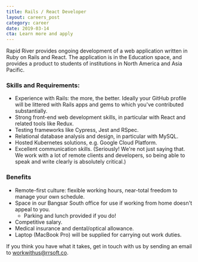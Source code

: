```yaml
---
title: Rails / React Developer
layout: careers_post
category: career
date: 2019-03-14
cta: Learn more and apply
---
```


Rapid River provides ongoing development of a web application written in Ruby on Rails and React. The application is in the Education space, and provides a product to students of institutions in North America and Asia Pacific.

### Skills and Requirements:

- Experience with Rails: the more, the better. Ideally your GitHub profile will be littered with Rails apps and gems to which you've contributed substantially.
- Strong front-end web development skills, in particular with React and related tools like Redux.
- Testing frameworks like Cypress, Jest and RSpec.
- Relational database analysis and design, in particular with MySQL.
- Hosted Kubernetes solutions, e.g. Google Cloud Platform.
- Excellent communication skills. (Seriously! We're not just saying that. We work with a lot of remote clients and developers, so being able to speak and write clearly is absolutely critical.)

### Benefits

- Remote-first culture: flexible working hours, near-total freedom to manage your own schedule.
- Space in our Bangsar South office for use if working from home doesn't appeal to you.
  - Parking and lunch provided if you do!
- Competitive salary.
- Medical insurance and dental/optical allowance.
- Laptop (MacBook Pro) will be supplied for carrying out work duties.

If you think you have what it takes, get in touch with us by sending an email to [workwithus@rrsoft.co](mailto:workwithus@rrsoft.co).

